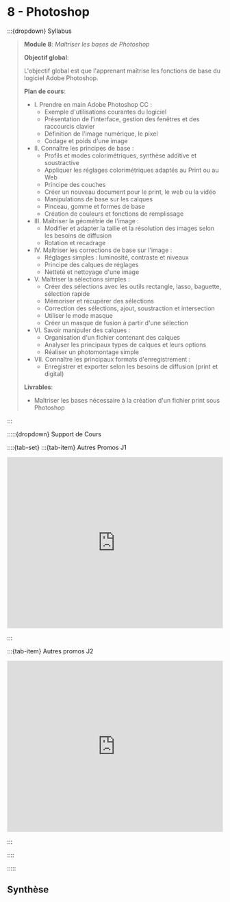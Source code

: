 # 8 - Photoshop

:::{dropdown} Syllabus

> **Module 8**: *Maîtriser les bases de Photoshop*
>
>**Objectif global**: 
>
> L'objectif global est que l'apprenant maîtrise les fonctions de base du logiciel Adobe Photoshop.
>
>**Plan de cours**:
>- I. Prendre en main Adobe Photoshop CC :
>    - Exemple d'utilisations courantes du logiciel
>    - Présentation de l'interface, gestion des fenêtres et des raccourcis clavier
>    - Définition de l'image numérique, le pixel
>    - Codage et poids d'une image
>- II. Connaître les principes de base :
>    - Profils et modes colorimétriques, synthèse additive et soustractive
>    - Appliquer les réglages colorimétriques adaptés au Print ou au Web
>    - Principe des couches
>    - Créer un nouveau document pour le print, le web ou la vidéo
>    - Manipulations de base sur les calques
>    - Pinceau, gomme et formes de base
>    - Création de couleurs et fonctions de remplissage
>- III. Maîtriser la géométrie de l'image :
>    - Modifier et adapter la taille et la résolution des images selon les besoins de diffusion
>    - Rotation et recadrage
>- IV. Maîtriser les corrections de base sur l'image :
>    - Réglages simples : luminosité, contraste et niveaux
>    - Principe des calques de réglages
>    - Netteté et nettoyage d'une image
>- V. Maîtriser la sélections simples :
>    - Créer des sélections avec les outils rectangle, lasso, baguette, sélection rapide
>    - Mémoriser et récupérer des sélections
>    - Correction des sélections, ajout, soustraction et intersection
>    - Utiliser le mode masque
>    - Créer un masque de fusion à partir d'une sélection
>- VI. Savoir manipuler des calques :
>    - Organisation d'un fichier contenant des calques
>    - Analyser les principaux types de calques et leurs options
>    - Réaliser un photomontage simple
>- VII. Connaître les principaux formats d'enregistrement :
>    - Enregistrer et exporter selon les besoins de diffusion (print et digital)
>
>**Livrables**:
>- Maîtriser les bases nécessaire à la création d'un fichier print sous Photoshop


:::


:::::{dropdown} Support de Cours 

::::{tab-set}
:::{tab-item} Autres Promos J1


<iframe src="https://drive.google.com/file/d/1NAA5dt-90iLQyPywNXoYKbg5rYS24INT/preview" 
        width="100%" 
        height="400px" 
        frameborder="0" 
        allowfullscreen>
</iframe>

:::

:::{tab-item} Autres promos J2

<iframe src="https://drive.google.com/file/d/1S7w4dEhO3Nx-sk540FX35F9Nw8d3Ggq1/preview" 
        width="100%" 
        height="400px" 
        frameborder="0" 
        allowfullscreen>
</iframe>


:::

::::

:::::

## Synthèse
